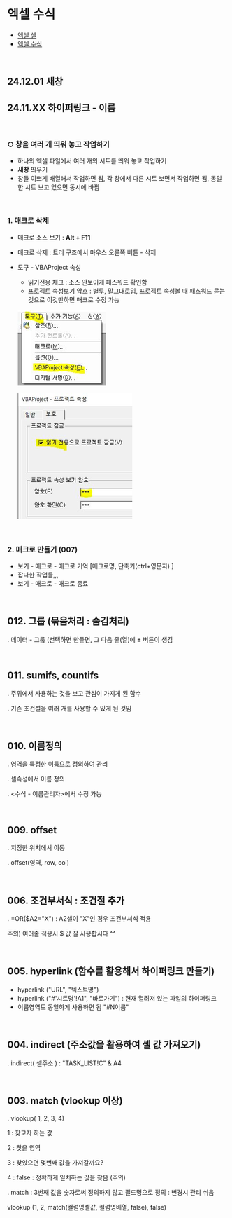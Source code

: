 # 엑셀 수식


- [엑셀 셀](./office_0001.html)
- [엑셀 수식](./office_0008.html)
  

<br>


## **24.12.01 새창**
## **24.11.XX 하이퍼링크 - 이름**

<br>

### **○ 창을 여러 개 띄워 놓고 작업하기**
- 하나의 엑셀 파일에서 여러 개의 시트를 띄워 놓고 작업하기
- **새창** 띄우기
- 창들 이쁘게 배열해서 작업하면 됨, 각 창에서 다른 시트 보면서 작업하면 됨, 동일한 시트 보고 있으면 동시에 바뀜


<br>
  

### **1. 매크로 삭제**
- 매크로 소스 보기 : **Alt + F11**
- 매크로 삭제 : 트리 구조에서 마우스 오른쪽 버튼 - 삭제
- 도구 - VBAProject 속성
  - 읽기전용 체크 : 소스 안보이게 패스워드 확인함
  - 프로젝트 속성보기 암호 : 별루, 말그대로임, 프로젝트 속성볼 때 패스워드 묻는 것으로 이것만하면 매크로 수정 가능

  ![매크로 VBA속성](./img/f0008.JPG)

  ![매크로 RD](./img/f0008_2.JPG)


<br>
  

### **2. 매크로 만들기 (007)**
- 보기 - 매크로 - 매크로 기억 [매크로명, 단축키(ctrl+영문자) ]
- 잡다한 작업들,,,
- 보기 - 매크로 - 매크로 종료


<br>


## **012. 그룹 (묶음처리 : 숨김처리)**
  . 데이터 - 그룹  (선택하면 만들면, 그 다음 줄(열)에 ± 버튼이 생김


<br>


## **011. sumifs, countifs**
  . 주위에서 사용하는 것을 보고 관심이 가지게 된 함수

  . 기존 조건절을 여러 개를 사용할 수 있게 된 것임

 
<br>


## **010. 이름정의**
  . 영역을 특정한 이름으로 정의하여 관리

  . 셀속성에서 이름 정의

  .  <수식 - 이름관리자>에서 수정 가능

 
<br>


## **009. offset**
  . 지정한 위치에서 이동

  . offset(영역, row, col)

 
<br>



## **006. 조건부서식 : 조건절 추가**
. =OR($A2="X") : A2셀이 "X"인 경우 조건부서식 적용

주의) 여러줄 적용시 $ 값 잘 사용합시다 ^^

 
<br>


## **005. hyperlink (함수를 활용해서 하이퍼링크 만들기)**
- hyperlink ("URL", "텍스트명")
- hyperlink ("#'시트명'!A1", "바로가기") : 현재 열려져 있는 파일의 하이퍼링크
- 이름영역도 동일하게 사용하면 됨 "#N이름"
 
<br>


## **004. indirect (주소값을 활용하여 셀 값 가져오기)**
. indirect( 셀주소 ) : "TASK_LIST!C" & A4

 
<br>


## **003. match (vlookup 이상)**
. vlookup( 1, 2, 3, 4)

1 : 찾고자 하는 값

2 : 찾을 영역

3 : 찾았으면 몇번째 값을 가져갈까요?

4 : false : 정확하게 일치하는 값을 찾음 (주의)

. match : 3번째 값을 숫자로써 정의하지 않고 필드명으로 정의 : 변경시 관리 쉬움

vlookup (1, 2, match(컬럼명셀값, 컬럼명배열, false), false)

 

